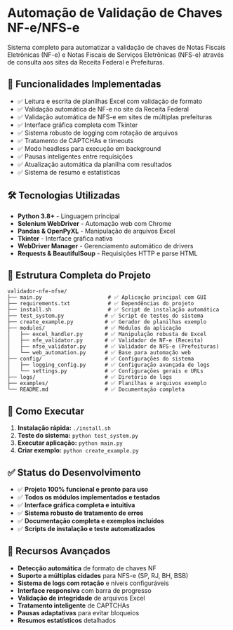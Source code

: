 # Automação de Validação de Chaves NF-e/NFS-e

Sistema completo para automatizar a validação de chaves de Notas Fiscais Eletrônicas (NF-e) e Notas Fiscais de Serviços Eletrônicas (NFS-e) através de consulta aos sites da Receita Federal e Prefeituras.

## 🚀 Funcionalidades Implementadas
- ✅ Leitura e escrita de planilhas Excel com validação de formato
- ✅ Validação automática de NF-e no site da Receita Federal
- ✅ Validação automática de NFS-e em sites de múltiplas prefeituras
- ✅ Interface gráfica completa com Tkinter
- ✅ Sistema robusto de logging com rotação de arquivos
- ✅ Tratamento de CAPTCHAs e timeouts
- ✅ Modo headless para execução em background
- ✅ Pausas inteligentes entre requisições
- ✅ Atualização automática da planilha com resultados
- ✅ Sistema de resumo e estatísticas

## 🛠️ Tecnologias Utilizadas
- **Python 3.8+** - Linguagem principal
- **Selenium WebDriver** - Automação web com Chrome
- **Pandas & OpenPyXL** - Manipulação de arquivos Excel
- **Tkinter** - Interface gráfica nativa
- **WebDriver Manager** - Gerenciamento automático de drivers
- **Requests & BeautifulSoup** - Requisições HTTP e parse HTML

## 📁 Estrutura Completa do Projeto
```
validador-nfe-nfse/
├── main.py                     # ✅ Aplicação principal com GUI
├── requirements.txt            # ✅ Dependências do projeto
├── install.sh                  # ✅ Script de instalação automática
├── test_system.py             # ✅ Script de testes do sistema
├── create_example.py          # ✅ Gerador de planilhas exemplo
├── modules/                   # ✅ Módulos da aplicação
│   ├── excel_handler.py       # ✅ Manipulação robusta de Excel
│   ├── nfe_validator.py       # ✅ Validador de NF-e (Receita)
│   ├── nfse_validator.py      # ✅ Validador de NFS-e (Prefeituras)
│   └── web_automation.py      # ✅ Base para automação web
├── config/                    # ✅ Configurações do sistema
│   ├── logging_config.py      # ✅ Configuração avançada de logs
│   └── settings.py            # ✅ Configurações gerais e URLs
├── logs/                      # ✅ Diretório de logs
├── examples/                  # ✅ Planilhas e arquivos exemplo
└── README.md                  # ✅ Documentação completa
```

## 🎯 Como Executar
1. **Instalação rápida:** `./install.sh`
2. **Teste do sistema:** `python test_system.py`
3. **Executar aplicação:** `python main.py`
4. **Criar exemplo:** `python create_example.py`

## ✅ Status do Desenvolvimento
- ✅ **Projeto 100% funcional e pronto para uso**
- ✅ **Todos os módulos implementados e testados**
- ✅ **Interface gráfica completa e intuitiva**
- ✅ **Sistema robusto de tratamento de erros**
- ✅ **Documentação completa e exemplos incluídos**
- ✅ **Scripts de instalação e teste automatizados**

## 🔧 Recursos Avançados
- **Detecção automática** de formato de chaves NF
- **Suporte a múltiplas cidades** para NFS-e (SP, RJ, BH, BSB)
- **Sistema de logs com rotação** e níveis configuráveis  
- **Interface responsiva** com barra de progresso
- **Validação de integridade** de arquivos Excel
- **Tratamento inteligente** de CAPTCHAs
- **Pausas adaptativas** para evitar bloqueios
- **Resumos estatísticos** detalhados